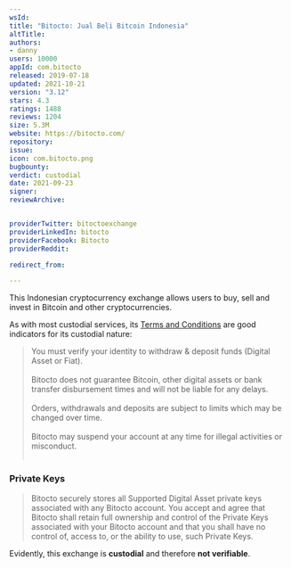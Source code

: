 ```yaml
---
wsId: 
title: "Bitocto: Jual Beli Bitcoin Indonesia"
altTitle: 
authors:
- danny
users: 10000
appId: com.bitocto
released: 2019-07-18
updated: 2021-10-21
version: "3.12"
stars: 4.3
ratings: 1488
reviews: 1204
size: 5.3M
website: https://bitocto.com/
repository: 
issue: 
icon: com.bitocto.png
bugbounty: 
verdict: custodial
date: 2021-09-23
signer: 
reviewArchive:


providerTwitter: bitoctoexchange
providerLinkedIn: bitocto
providerFacebook: Bitocto
providerReddit: 

redirect_from:

---
```



This Indonesian cryptocurrency exchange allows users to buy, sell and invest in Bitcoin and other cryptocurrencies. 

As with most custodial services, its [Terms and Conditions](https://bitocto.com/en/terms-of-use/) are good indicators for its custodial nature:

> You must verify your identity to withdraw & deposit funds (Digital Asset or Fiat).<br><br>
Bitocto does not guarantee Bitcoin, other digital assets or bank transfer disbursement times and will not be liable for any delays.<br><br>
Orders, withdrawals and deposits are subject to limits which may be changed over time.<br><br>
Bitocto may suspend your account at any time for illegal activities or misconduct.<br><br>

### Private Keys

>Bitocto securely stores all Supported Digital Asset private keys associated with any Bitocto account. You accept and agree that Bitocto shall retain full ownership and control of the Private Keys associated with your Bitocto account and that you shall have no control of, access to, or the ability to use, such Private Keys.

Evidently, this exchange is **custodial** and therefore **not verifiable**.

